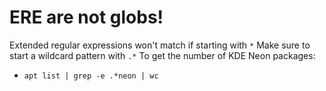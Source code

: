 # ERE are not globs!

Extended regular expressions won't match if starting with `*`
Make sure to start a wildcard pattern with `.*`
To get the number of KDE Neon packages:
* `apt list | grep -e .*neon | wc` 
